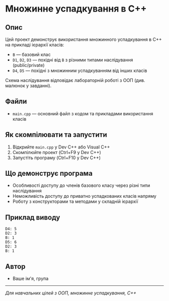 # Множинне успадкування в C++

## Опис
Цей проект демонструє використання множинного успадкування в C++ на прикладі ієрархії класів:
- `B` — базовий клас
- `D1`, `D2`, `D3` — похідні від `B` з різними типами наслідування (public/private)
- `D4`, `D5` — похідні з множинним успадкуванням від інших класів

Схема наслідування відповідає лабораторній роботі з ООП (див. малюнок у завданні).

## Файли
- `main.cpp` — основний файл з кодом та прикладами використання класів

## Як скомпілювати та запустити
1. Відкрийте `main.cpp` у Dev C++ або Visual C++
2. Скомпілюйте проект (Ctrl+F9 у Dev C++)
3. Запустіть програму (Ctrl+F10 у Dev C++)

## Що демонструє програма
- Особливості доступу до членів базового класу через різні типи наслідування
- Неможливість доступу до приватно успадкованих класів напряму
- Роботу з конструкторами та методами у складній ієрархії

## Приклад виводу
```
D4: 5
D2: 3
B: 1
D5: 6
D2: 3
B: 1
```

## Автор
- Ваше ім'я, група

---
*Для навчальних цілей з ООП, множинне успадкування, C++*
